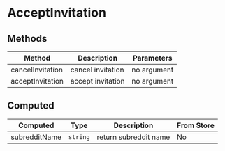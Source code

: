 # AcceptInvitation

## Methods

<!-- @vuese:AcceptInvitation:methods:start -->
|Method|Description|Parameters|
|---|---|---|
|cancelInvitation|cancel invitation|no argument|
|acceptInvitation|accept invitation|no argument|

<!-- @vuese:AcceptInvitation:methods:end -->


## Computed

<!-- @vuese:AcceptInvitation:computed:start -->
|Computed|Type|Description|From Store|
|---|---|---|---|
|subredditName|`string`|return subreddit name|No|

<!-- @vuese:AcceptInvitation:computed:end -->


